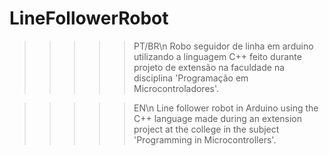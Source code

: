 # LineFollowerRobot

>>>>> PT/BR\n
Robo seguidor de linha em arduino utilizando a linguagem C++ feito durante projeto de extensão na faculdade na disciplina 'Programação em Microcontroladores'.

>>>>> EN\n
Line follower robot in Arduino using the C++ language made during an extension project at the college in the subject 'Programming in Microcontrollers'.
